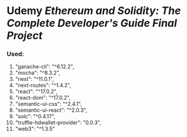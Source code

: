 # Udemy _**Ethereum and Solidity: The Complete Developer's Guide Final Project**_

### Used:

1.  "ganache-cli": "^6.12.2",
1.  "mocha": "^8.3.2",
1.  "next": "^11.0.1",
1.  "next-routes": "^1.4.2",
1.  "react": "^17.0.2",
1.  "react-dom": "^17.0.2",
1.  "semantic-ui-css": "^2.4.1",
1.  "semantic-ui-react": "^2.0.3",
1.  "solc": "^0.4.17",
1.  "truffle-hdwallet-provider": "0.0.3",
1.  "web3": "^1.3.5"
